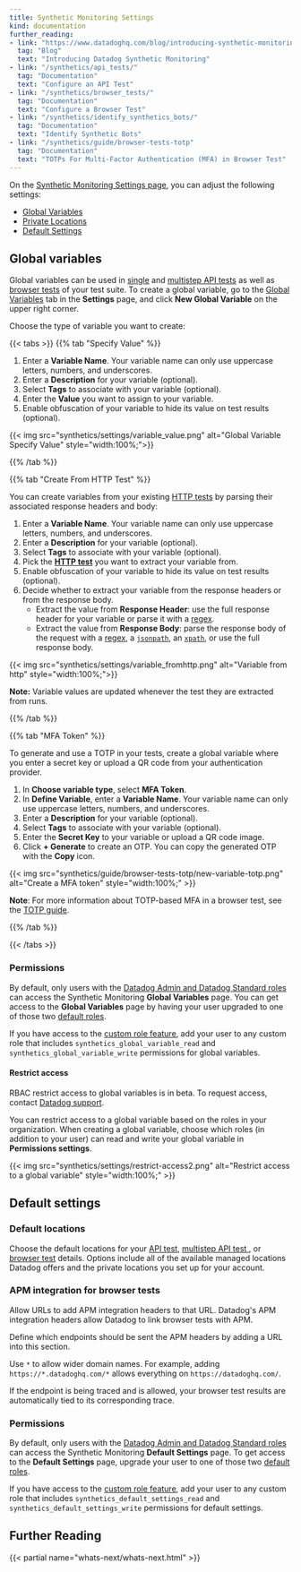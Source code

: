 ```yaml
---
title: Synthetic Monitoring Settings
kind: documentation
further_reading:
- link: "https://www.datadoghq.com/blog/introducing-synthetic-monitoring/"
  tag: "Blog"
  text: "Introducing Datadog Synthetic Monitoring"
- link: "/synthetics/api_tests/"
  tag: "Documentation"
  text: "Configure an API Test"
- link: "/synthetics/browser_tests/"
  tag: "Documentation"
  text: "Configure a Browser Test"
- link: "/synthetics/identify_synthetics_bots/"
  tag: "Documentation"
  text: "Identify Synthetic Bots"
- link: "/synthetics/guide/browser-tests-totp"
  tag: "Documentation"
  text: "TOTPs For Multi-Factor Authentication (MFA) in Browser Test"
---
```


On the [Synthetic Monitoring Settings page][1], you can adjust the following settings:

* [Global Variables](#global-variables)
* [Private Locations][2]
* [Default Settings](#default-settings)

## Global variables

Global variables can be used in [single][3] and [multistep API tests][4] as well as [browser tests][5] of your test suite. To create a global variable, go to the [Global Variables][6] tab in the **Settings** page, and click **New Global Variable** on the upper right corner.

Choose the type of variable you want to create:

{{< tabs >}}
{{% tab "Specify Value" %}}

1. Enter a **Variable Name**. Your variable name can only use uppercase letters, numbers, and underscores.
2. Enter a **Description** for your variable (optional).
3. Select **Tags** to associate with your variable (optional).
4. Enter the **Value** you want to assign to your variable.
5. Enable obfuscation of your variable to hide its value on test results (optional).

{{< img src="synthetics/settings/variable_value.png" alt="Global Variable Specify Value"  style="width:100%;">}}

{{% /tab %}}

{{% tab "Create From HTTP Test" %}}

You can create variables from your existing [HTTP tests][1] by parsing their associated response headers and body:

1. Enter a **Variable Name**. Your variable name can only use uppercase letters, numbers, and underscores.
2. Enter a **Description** for your variable (optional).
3. Select **Tags** to associate with your variable (optional).
4. Pick the **[HTTP test][1]** you want to extract your variable from.
5. Enable obfuscation of your variable to hide its value on test results (optional).
6. Decide whether to extract your variable from the response headers or from the response body.
    * Extract the value from **Response Header**: use the full response header for your variable or parse it with a [regex][2].
    * Extract the value from **Response Body**: parse the response body of the request with a [regex][2], a [`jsonpath`][3], an [`xpath`][4], or use the full response body.

{{< img src="synthetics/settings/variable_fromhttp.png" alt="Variable from http"  style="width:100%;">}}

**Note:** Variable values are updated whenever the test they are extracted from runs.

[1]: /synthetics/api_tests/?tab=httptest
[2]: https://developer.mozilla.org/en-US/docs/Web/JavaScript/Guide/Regular_Expressions
[3]: https://restfulapi.net/json-jsonpath/
[4]: https://www.w3schools.com/xml/xpath_syntax.asp
{{% /tab %}}

{{% tab "MFA Token" %}}  
 
To generate and use a TOTP in your tests, create a global variable where you enter a secret key or upload a QR code from your authentication provider.

1. In **Choose variable type**, select **MFA Token**.
2. In **Define Variable**, enter a **Variable Name**. Your variable name can only use uppercase letters, numbers, and underscores.
3. Enter a **Description** for your variable (optional).
4. Select **Tags** to associate with your variable (optional).
5. Enter the **Secret Key** to your variable or upload a QR code image.
6. Click **+ Generate** to create an OTP. You can copy the generated OTP with the **Copy** icon.

{{< img src="synthetics/guide/browser-tests-totp/new-variable-totp.png" alt="Create a MFA token" style="width:100%;" >}}

**Note**: For more information about TOTP-based MFA in a browser test, see the [TOTP guide][1].

[1]: /synthetics/guide/browser-tests-totp
{{% /tab %}}

{{< /tabs >}}

### Permissions

By default, only users with the [Datadog Admin and Datadog Standard roles][7] can access the Synthetic Monitoring **Global Variables** page. You can get access to the **Global Variables** page by having your user upgraded to one of those two [default roles][8]. 

If you have access to the [custom role feature][9], add your user to any custom role that includes `synthetics_global_variable_read` and `synthetics_global_variable_write` permissions for global variables. 

#### Restrict access

<div class="alert alert-warning">
RBAC restrict access to global variables is in beta. To request access, contact <a href="https://docs.datadoghq.com/help/">Datadog support</a>.</div>

You can restrict access to a global variable based on the roles in your organization. When creating a global variable, choose which roles (in addition to your user) can read and write your global variable in **Permissions settings**. 

{{< img src="synthetics/settings/restrict-access2.png" alt="Restrict access to a global variable" style="width:100%;" >}}

## Default settings

### Default locations

Choose the default locations for your [API test][10], [multistep API test ][11], or [browser test][4] details. Options include all of the available managed locations Datadog offers and the private locations you set up for your account.

### APM integration for browser tests

Allow URLs to add APM integration headers to that URL. Datadog's APM integration headers allow Datadog to link browser tests with APM. 

Define which endpoints should be sent the APM headers by adding a URL into this section.

Use `*` to allow wider domain names. For example, adding `https://*.datadoghq.com/*` allows everything on `https://datadoghq.com/`.

If the endpoint is being traced and is allowed, your browser test results are automatically tied to its corresponding trace.

### Permissions

By default, only users with the [Datadog Admin and Datadog Standard roles][7] can access the Synthetic Monitoring **Default Settings** page. To get access to the **Default Settings** page, upgrade your user to one of those two [default roles][8]. 

If you have access to the [custom role feature][9], add your user to any custom role that includes `synthetics_default_settings_read` and `synthetics_default_settings_write` permissions for default settings. 

## Further Reading

{{< partial name="whats-next/whats-next.html" >}}

[1]: https://app.datadoghq.com/synthetics/settings
[2]: /synthetics/private_locations/
[3]: /synthetics/api_tests/#use-global-variables
[4]: /synthetics/multistep#variables
[5]: /synthetics/browser_tests/#use-global-variables
[6]: https://app.datadoghq.com/synthetics/settings/variables
[7]: /account_management/users/default_roles/
[8]: /account_management/rbac/?tab=datadogapplication#datadog-default-roles
[9]: /account_management/rbac/?tab=datadogapplication#custom-roles
[10]: /synthetics/multistep/
[11]: /synthetics/browser_tests
